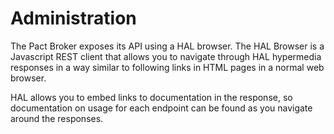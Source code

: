 # Administration

The Pact Broker exposes its API using a HAL browser. The HAL Browser is a Javascript REST client that allows you to navigate through HAL hypermedia responses in a way similar to following links in HTML pages in a normal web browser.

HAL allows you to embed links to documentation in the response, so documentation on usage for each endpoint can be found as you navigate around the responses.


